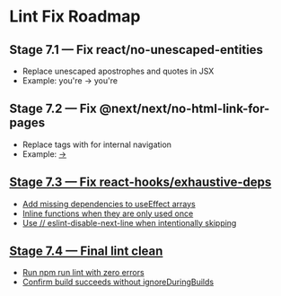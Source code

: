 # Lint Fix Roadmap

## Stage 7.1 — Fix react/no-unescaped-entities
- Replace unescaped apostrophes and quotes in JSX
- Example: you're → you&apos;re

## Stage 7.2 — Fix @next/next/no-html-link-for-pages
- Replace <a> tags with <Link> for internal navigation
- Example: <a href='/about'> → <Link href='/about'>

## Stage 7.3 — Fix react-hooks/exhaustive-deps
- Add missing dependencies to useEffect arrays
- Inline functions when they are only used once
- Use // eslint-disable-next-line when intentionally skipping

## Stage 7.4 — Final lint clean
- Run npm run lint with zero errors
- Confirm build succeeds without ignoreDuringBuilds
